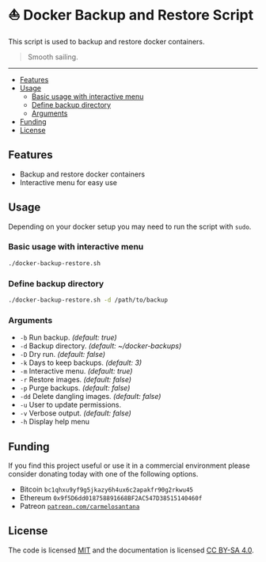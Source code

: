 # ⛵️ Docker Backup and Restore Script

This script is used to backup and restore docker containers.

> Smooth sailing.

---

- [Features](#features)
- [Usage](#usage)
  - [Basic usage with interactive menu](#basic-usage-with-interactive-menu)
  - [Define backup directory](#define-backup-directory)
  - [Arguments](#arguments)
- [Funding](#funding)
- [License](#license)

## Features

- Backup and restore docker containers
- Interactive menu for easy use

## Usage

Depending on your docker setup you may need to run the script with `sudo`.

### Basic usage with interactive menu

```bash
./docker-backup-restore.sh
```

### Define backup directory

```bash
./docker-backup-restore.sh -d /path/to/backup
```

### Arguments

- `-b` Run backup. *(default: true)*
- `-d` Backup directory. *(default: ~/docker-backups)*
- `-D` Dry run. *(default: false)*
- `-k` Days to keep backups. *(default: 3)*
- `-m` Interactive menu. *(default: true)*
- `-r` Restore images. *(default: false)*
- `-p` Purge backups. *(default: false)*
- `-dd` Delete dangling images. *(default: false)*
- `-u` User to update permissions.
- `-v` Verbose output. *(default: false)*
- `-h` Display help menu

## Funding

If you find this project useful or use it in a commercial environment please consider donating today with one of the following options.

- Bitcoin `bc1qhxu9yf9g5jkazy6h4ux6c2apakfr90g2rkwu45`
- Ethereum `0x9f5D6dd018758891668BF2AC547D38515140460f`
- Patreon [`patreon.com/carmelosantana`](https://www.patreon.com/carmelosantana)

## License

The code is licensed [MIT](https://opensource.org/licenses/MIT) and the documentation is licensed [CC BY-SA 4.0](https://creativecommons.org/licenses/by-sa/4.0/).
